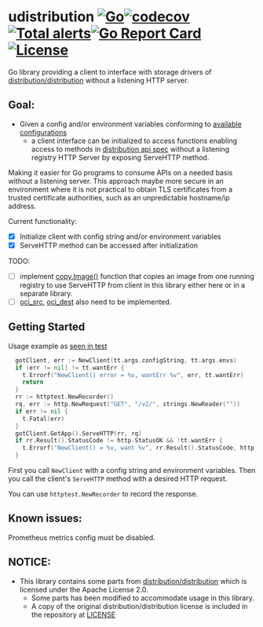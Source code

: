 # udistribution [![Go](https://github.com/kaovilai/udistribution/actions/workflows/go.yml/badge.svg)](https://github.com/kaovilai/udistribution/actions/workflows/go.yml)[![codecov](https://codecov.io/gh/kaovilai/udistribution/branch/main/graph/badge.svg?token=tmGT4hOtQb)](https://codecov.io/gh/kaovilai/udistribution)[![Total alerts](https://img.shields.io/lgtm/alerts/g/kaovilai/udistribution.svg?logo=lgtm&logoWidth=18)](https://lgtm.com/projects/g/kaovilai/udistribution/alerts/)[![Go Report Card](https://goreportcard.com/badge/github.com/kaovilai/udistribution)](https://goreportcard.com/report/github.com/kaovilai/udistribution)[![License](https://img.shields.io/:license-apache-blue.svg)](https://www.apache.org/licenses/LICENSE-2.0.html)
Go library providing a client to interface with storage drivers of [distribution/distribution](https://github.com/distribution/distribution) without a listening HTTP server.

## Goal:
- Given a config and/or environment variables conforming to [available configurations](https://docs.docker.com/registry/configuration/)
  - a client interface can be initialized to access functions enabling access to methods in [distribution api spec](https://github.com/opencontainers/distribution-spec/blob/main/spec.md#api) without a listening registry HTTP Server by exposing ServeHTTP method.

Making it easier for Go programs to consume APIs on a needed basis without a listening server. This approach maybe more secure in an environment where it is not practical to obtain TLS certificates from a trusted certificate authorities, such as an unpredictable hostname/ip address.

Current functionality:
- [x] Initialize client with config string and/or environment variables
- [x] ServeHTTP method can be accessed after initialization

TODO:
- [ ] implement [copy.Image()](https://github.com/containers/image/blob/3c83b65b71650f25c11d9b8585f304bd8299dd00/copy/copy.go#L186) function that copies an image from one running registry to use ServeHTTP from client in this library either here or in a separate library.
- [ ] [oci_src](https://github.com/containers/image/blob/7152f888b90d2f3cd7a633246ceba30f5cd49cc3/oci/layout/oci_src.go), [oci_dest](https://github.com/containers/image/blob/7152f888b90d2f3cd7a633246ceba30f5cd49cc3/oci/layout/oci_dest.go) also need to be implemented.

## Getting Started
Usage example as [seen in test](https://github.com/kaovilai/udistribution/blob/aa22efb91d74e7412c437eb618cc02f4ad46f28a/pkg/client/client_test.go#L73-L86)
```go
  gotClient, err := NewClient(tt.args.configString, tt.args.envs)
  if (err != nil) != tt.wantErr {
    t.Errorf("NewClient() error = %v, wantErr %v", err, tt.wantErr)
    return
  }
  rr := httptest.NewRecorder()
  rq, err := http.NewRequest("GET", "/v2/", strings.NewReader(""))
  if err != nil {
    t.Fatal(err)
  }
  gotClient.GetApp().ServeHTTP(rr, rq)
  if rr.Result().StatusCode != http.StatusOK && !tt.wantErr {
    t.Errorf("NewClient() = %v, want %v", rr.Result().StatusCode, http.StatusOK)
  }
```
First you call `NewClient` with a config string and environment variables.
Then you call the client's `ServeHTTP` method with a desired HTTP request.

You can use `httptest.NewRecorder` to record the response.
## Known issues:
Prometheus metrics config must be disabled.

## NOTICE:
- This library contains some parts from [distribution/distribution](https://github.com/distribution/distribution) which is licensed under the Apache License 2.0.
  - Some parts has been modified to accommodate usage in this library.
  - A copy of the original distribution/distribution license is included in the repository at [LICENSE](LICENSE)